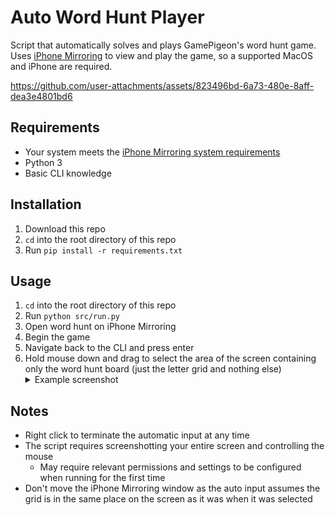 # Auto Word Hunt Player
Script that automatically solves and plays GamePigeon's word hunt game. Uses [iPhone Mirroring](https://support.apple.com/en-us/120421) to view and play the game, so a supported MacOS and iPhone are required.

https://github.com/user-attachments/assets/823496bd-6a73-480e-8aff-dea3e4801bd6

## Requirements
* Your system meets the [iPhone Mirroring system requirements](https://support.apple.com/en-us/120421#requirements)
* Python 3
* Basic CLI knowledge

## Installation
1. Download this repo
2. `cd` into the root directory of this repo
3. Run `pip install -r requirements.txt`

## Usage
1. `cd` into the root directory of this repo
2. Run `python src/run.py`
3. Open word hunt on iPhone Mirroring
4. Begin the game
5. Navigate back to the CLI and press enter
6. Hold mouse down and drag to select the area of the screen containing only the word hunt board (just the letter grid and nothing else)
   <details>
     <summary>Example screenshot</summary>
     <img src="https://github.com/user-attachments/assets/fb075d35-801a-4dec-87c7-a7e8a4c872d4" />
   </details>

## Notes
* Right click to terminate the automatic input at any time
* The script requires screenshotting your entire screen and controlling the mouse
  * May require relevant permissions and settings to be configured when running for the first time
* Don't move the iPhone Mirroring window as the auto input assumes the grid is in the same place on the screen as it was when it was selected
